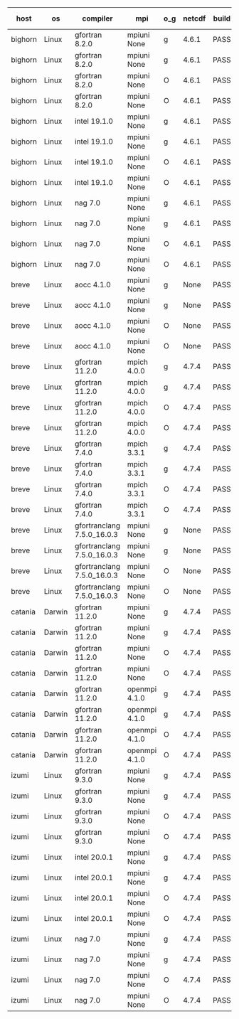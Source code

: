 

| host     | os       | compiler                              | mpi                      | o_g        | netcdf        | build       | u_pass          | u_fail          | s_pass            | s_fail            | e_pass             | e_fail             | nuopc_pass       | nuopc_fail       | artifacts link          |
|----------|----------|---------------------------------------|--------------------------|------------|---------------|-------------|-----------------|-----------------|-------------------|-------------------|--------------------|--------------------|------------------|------------------|-------------------------|
| bighorn | Linux | gfortran 8.2.0 | mpiuni None  | g | 4.6.1  | PASS | 12423 | 0 | 8 | 0 | 44 | 0 | None | None | <a href="https://github.com/esmf-org/esmf-test-artifacts/tree/21d0890ff0350d58ea5d48d7c1571ede22c9a9b9/develop/gfortran/8.2.0/g/mpiuni/None" target="_blank">21d0890</a> | 
| bighorn | Linux | gfortran 8.2.0 | mpiuni None  | g | 4.6.1  | PASS | 12423 | 0 | 8 | 0 | 44 | 0 | None | None | <a href="https://github.com/esmf-org/esmf-test-artifacts/tree/55b0776134d3b684884f0dfefeed21959a962f9f/develop/gfortran/8.2.0/g/mpiuni/None" target="_blank">55b0776</a> | 
| bighorn | Linux | gfortran 8.2.0 | mpiuni None  | O | 4.6.1  | PASS | 12423 | 0 | 8 | 0 | 44 | 0 | None | None | <a href="https://github.com/esmf-org/esmf-test-artifacts/tree/20127d89f684f1b2ffc8af0f85f5e909c6ddb41a/develop/gfortran/8.2.0/O/mpiuni/None" target="_blank">20127d8</a> | 
| bighorn | Linux | gfortran 8.2.0 | mpiuni None  | O | 4.6.1  | PASS | 12423 | 0 | 8 | 0 | 44 | 0 | None | None | <a href="https://github.com/esmf-org/esmf-test-artifacts/tree/a4ddee05172e3be33debebcfa140a432ab34d349/develop/gfortran/8.2.0/O/mpiuni/None" target="_blank">a4ddee0</a> | 
| bighorn | Linux | intel 19.1.0 | mpiuni None  | g | 4.6.1  | PASS | 12423 | 0 | 8 | 0 | 44 | 0 | None | None | <a href="https://github.com/esmf-org/esmf-test-artifacts/tree/1e230c6bbc9b57ec4e271106230733c04677fb55/develop/intel/19.1.0/g/mpiuni/None" target="_blank">1e230c6</a> | 
| bighorn | Linux | intel 19.1.0 | mpiuni None  | g | 4.6.1  | PASS | 12423 | 0 | 8 | 0 | 44 | 0 | None | None | <a href="https://github.com/esmf-org/esmf-test-artifacts/tree/16889ad7a3f98bd343c67b5ab76434f0e0a8f96b/develop/intel/19.1.0/g/mpiuni/None" target="_blank">16889ad</a> | 
| bighorn | Linux | intel 19.1.0 | mpiuni None  | O | 4.6.1  | PASS | 12423 | 0 | 8 | 0 | 44 | 0 | None | None | <a href="https://github.com/esmf-org/esmf-test-artifacts/tree/b81c159f4c609219a4ee47f9da5d1487fc90da95/develop/intel/19.1.0/O/mpiuni/None" target="_blank">b81c159</a> | 
| bighorn | Linux | intel 19.1.0 | mpiuni None  | O | 4.6.1  | PASS | 12423 | 0 | 8 | 0 | 44 | 0 | None | None | <a href="https://github.com/esmf-org/esmf-test-artifacts/tree/e31ed501334e5dcfc1db953778314f5a233c899e/develop/intel/19.1.0/O/mpiuni/None" target="_blank">e31ed50</a> | 
| bighorn | Linux | nag 7.0 | mpiuni None  | g | 4.6.1  | PASS | 12423 | 0 | 8 | 0 | 44 | 0 | None | None | <a href="https://github.com/esmf-org/esmf-test-artifacts/tree/3ce6fff3f58bd31e154af4abdb4f0241c64e91fc/develop/nag/7.0/g/mpiuni/None" target="_blank">3ce6fff</a> | 
| bighorn | Linux | nag 7.0 | mpiuni None  | g | 4.6.1  | PASS | 12423 | 0 | 8 | 0 | 44 | 0 | None | None | <a href="https://github.com/esmf-org/esmf-test-artifacts/tree/8281cb4445907768570c2fa4b94bd5b264cba550/develop/nag/7.0/g/mpiuni/None" target="_blank">8281cb4</a> | 
| bighorn | Linux | nag 7.0 | mpiuni None  | O | 4.6.1  | PASS | 12423 | 0 | 8 | 0 | 44 | 0 | None | None | <a href="https://github.com/esmf-org/esmf-test-artifacts/tree/057a882236038d74baa3ff741564890f70cdfe0c/develop/nag/7.0/O/mpiuni/None" target="_blank">057a882</a> | 
| bighorn | Linux | nag 7.0 | mpiuni None  | O | 4.6.1  | PASS | 12423 | 0 | 8 | 0 | 44 | 0 | None | None | <a href="https://github.com/esmf-org/esmf-test-artifacts/tree/9ac597dc04344c3a437a9d471f33703636019410/develop/nag/7.0/O/mpiuni/None" target="_blank">9ac597d</a> | 
| breve | Linux | aocc 4.1.0 | mpiuni None  | g | None  | PASS | 12397 | 26 | 8 | 0 | 44 | 0 | None | None | <a href="https://github.com/esmf-org/esmf-test-artifacts/tree/2a203a05e5935531fab5ff0e498ecf064a5b3294/develop/aocc/4.1.0/g/mpiuni/None" target="_blank">2a203a0</a> | 
| breve | Linux | aocc 4.1.0 | mpiuni None  | g | None  | PASS | 12397 | 26 | 8 | 0 | 44 | 0 | None | None | <a href="https://github.com/esmf-org/esmf-test-artifacts/tree/e913e868f18643947d2e2da183e313b0b2399d51/develop/aocc/4.1.0/g/mpiuni/None" target="_blank">e913e86</a> | 
| breve | Linux | aocc 4.1.0 | mpiuni None  | O | None  | PASS | 12397 | 26 | 8 | 0 | 44 | 0 | None | None | <a href="https://github.com/esmf-org/esmf-test-artifacts/tree/eff1bbfd338e98be6f389379e4b9f93873712333/develop/aocc/4.1.0/O/mpiuni/None" target="_blank">eff1bbf</a> | 
| breve | Linux | aocc 4.1.0 | mpiuni None  | O | None  | PASS | 12397 | 26 | 8 | 0 | 44 | 0 | None | None | <a href="https://github.com/esmf-org/esmf-test-artifacts/tree/21480cbb47439bd83df2ac2a963f99091d1981f1/develop/aocc/4.1.0/O/mpiuni/None" target="_blank">21480cb</a> | 
| breve | Linux | gfortran 11.2.0 | mpich 4.0.0  | g | 4.7.4  | PASS | 14091 | 0 | 49 | 0 | 81 | 0 | 47 | 0 | <a href="https://github.com/esmf-org/esmf-test-artifacts/tree/d19ee5a0377412a72be02d6bf2d70c1643e22774/develop/gfortran/11.2.0/g/mpich/4.0.0" target="_blank">d19ee5a</a> | 
| breve | Linux | gfortran 11.2.0 | mpich 4.0.0  | g | 4.7.4  | PASS | None | None | None | None | None | None | None | None | <a href="https://github.com/esmf-org/esmf-test-artifacts/tree/11fd600116bd951096aea6368553f218b05f8209/develop/gfortran/11.2.0/g/mpich/4.0.0" target="_blank">11fd600</a> | 
| breve | Linux | gfortran 11.2.0 | mpich 4.0.0  | O | 4.7.4  | PASS | 14091 | 0 | 49 | 0 | 81 | 0 | 47 | 0 | <a href="https://github.com/esmf-org/esmf-test-artifacts/tree/72d4ebf367ed95df17f41a54de660390a4b0d6ee/develop/gfortran/11.2.0/O/mpich/4.0.0" target="_blank">72d4ebf</a> | 
| breve | Linux | gfortran 11.2.0 | mpich 4.0.0  | O | 4.7.4  | PASS | 14091 | 0 | 49 | 0 | 81 | 0 | 47 | 0 | <a href="https://github.com/esmf-org/esmf-test-artifacts/tree/20d6f89376cd9a1fdf30e3b4be8a1f45f750a3ae/develop/gfortran/11.2.0/O/mpich/4.0.0" target="_blank">20d6f89</a> | 
| breve | Linux | gfortran 7.4.0 | mpich 3.3.1  | g | 4.7.4  | PASS | 14091 | 0 | 49 | 0 | 81 | 0 | 47 | 0 | <a href="https://github.com/esmf-org/esmf-test-artifacts/tree/89fa58b14d509b02ca320eb5cb6d0a02e57397fb/develop/gfortran/7.4.0/g/mpich/3.3.1" target="_blank">89fa58b</a> | 
| breve | Linux | gfortran 7.4.0 | mpich 3.3.1  | g | 4.7.4  | PASS | 14091 | 0 | 49 | 0 | 81 | 0 | 47 | 0 | <a href="https://github.com/esmf-org/esmf-test-artifacts/tree/68c6f594a335286f76e35ed127c8a2df07a24c73/develop/gfortran/7.4.0/g/mpich/3.3.1" target="_blank">68c6f59</a> | 
| breve | Linux | gfortran 7.4.0 | mpich 3.3.1  | O | 4.7.4  | PASS | 14091 | 0 | 49 | 0 | 81 | 0 | 47 | 0 | <a href="https://github.com/esmf-org/esmf-test-artifacts/tree/b3d4f3c1b9384211df7d86827d9ef22af17dbc41/develop/gfortran/7.4.0/O/mpich/3.3.1" target="_blank">b3d4f3c</a> | 
| breve | Linux | gfortran 7.4.0 | mpich 3.3.1  | O | 4.7.4  | PASS | 14091 | 0 | 49 | 0 | 81 | 0 | 47 | 0 | <a href="https://github.com/esmf-org/esmf-test-artifacts/tree/5b6743ca9a4d5b29959ff62bc8f9ec84ab2e4f76/develop/gfortran/7.4.0/O/mpich/3.3.1" target="_blank">5b6743c</a> | 
| breve | Linux | gfortranclang 7.5.0_16.0.3 | mpiuni None  | g | None  | PASS | 12423 | 0 | 8 | 0 | 44 | 0 | None | None | <a href="https://github.com/esmf-org/esmf-test-artifacts/tree/c07069073f0c3acca6b59b4a90d746ad7e55b886/develop/gfortranclang/7.5.0_16.0.3/g/mpiuni/None" target="_blank">c070690</a> | 
| breve | Linux | gfortranclang 7.5.0_16.0.3 | mpiuni None  | g | None  | PASS | 12423 | 0 | 8 | 0 | 44 | 0 | None | None | <a href="https://github.com/esmf-org/esmf-test-artifacts/tree/c6b330dbcfda9297b521366c1c0b6515648808fc/develop/gfortranclang/7.5.0_16.0.3/g/mpiuni/None" target="_blank">c6b330d</a> | 
| breve | Linux | gfortranclang 7.5.0_16.0.3 | mpiuni None  | O | None  | PASS | 12423 | 0 | 8 | 0 | 44 | 0 | None | None | <a href="https://github.com/esmf-org/esmf-test-artifacts/tree/9f495dd5b70b3989f2dfe3d37cefdc2ac2351c55/develop/gfortranclang/7.5.0_16.0.3/O/mpiuni/None" target="_blank">9f495dd</a> | 
| breve | Linux | gfortranclang 7.5.0_16.0.3 | mpiuni None  | O | None  | PASS | 12423 | 0 | 8 | 0 | 44 | 0 | None | None | <a href="https://github.com/esmf-org/esmf-test-artifacts/tree/be57bfacc32657aa112cd2bdd53a0dfd2531f37d/develop/gfortranclang/7.5.0_16.0.3/O/mpiuni/None" target="_blank">be57bfa</a> | 
| catania | Darwin | gfortran 11.2.0 | mpiuni None  | g | 4.7.4  | PASS | 12423 | 0 | 8 | 0 | 44 | 0 | None | None | <a href="https://github.com/esmf-org/esmf-test-artifacts/tree/bf726518cfb8de4cb29d7b2e73ca6657e25eded8/develop/gfortran/11.2.0/g/mpiuni/None" target="_blank">bf72651</a> | 
| catania | Darwin | gfortran 11.2.0 | mpiuni None  | g | 4.7.4  | PASS | 12423 | 0 | 8 | 0 | 44 | 0 | None | None | <a href="https://github.com/esmf-org/esmf-test-artifacts/tree/6cce9f545832f5a1c9eff08ac592f41141f542aa/develop/gfortran/11.2.0/g/mpiuni/None" target="_blank">6cce9f5</a> | 
| catania | Darwin | gfortran 11.2.0 | mpiuni None  | O | 4.7.4  | PASS | 12423 | 0 | 8 | 0 | 44 | 0 | None | None | <a href="https://github.com/esmf-org/esmf-test-artifacts/tree/794f090a7aac20ebd3250d281fb3e3ec4e759d11/develop/gfortran/11.2.0/O/mpiuni/None" target="_blank">794f090</a> | 
| catania | Darwin | gfortran 11.2.0 | mpiuni None  | O | 4.7.4  | PASS | 12423 | 0 | 8 | 0 | 44 | 0 | None | None | <a href="https://github.com/esmf-org/esmf-test-artifacts/tree/882557dec0ea69d71f4347e66a302f8f86bbe294/develop/gfortran/11.2.0/O/mpiuni/None" target="_blank">882557d</a> | 
| catania | Darwin | gfortran 11.2.0 | openmpi 4.1.0  | g | 4.7.4  | PASS | 14088 | 3 | 49 | 0 | 81 | 0 | 47 | 0 | <a href="https://github.com/esmf-org/esmf-test-artifacts/tree/7e6ed0250d20a55d122b4748dbfe7ed4c3544fed/develop/gfortran/11.2.0/g/openmpi/4.1.0" target="_blank">7e6ed02</a> | 
| catania | Darwin | gfortran 11.2.0 | openmpi 4.1.0  | g | 4.7.4  | PASS | 14088 | 3 | 49 | 0 | 81 | 0 | 47 | 0 | <a href="https://github.com/esmf-org/esmf-test-artifacts/tree/669f4aab0411e0e146d3625338ea165bf79cef84/develop/gfortran/11.2.0/g/openmpi/4.1.0" target="_blank">669f4aa</a> | 
| catania | Darwin | gfortran 11.2.0 | openmpi 4.1.0  | O | 4.7.4  | PASS | 14088 | 3 | 49 | 0 | 81 | 0 | 47 | 0 | <a href="https://github.com/esmf-org/esmf-test-artifacts/tree/c3eb1ce9f004e9de36b7eeb906e0439c324694df/develop/gfortran/11.2.0/O/openmpi/4.1.0" target="_blank">c3eb1ce</a> | 
| catania | Darwin | gfortran 11.2.0 | openmpi 4.1.0  | O | 4.7.4  | PASS | 14088 | 3 | 49 | 0 | 81 | 0 | 47 | 0 | <a href="https://github.com/esmf-org/esmf-test-artifacts/tree/a9496a7aeacfa11c0421cab8ae621da8cd4ed7ed/develop/gfortran/11.2.0/O/openmpi/4.1.0" target="_blank">a9496a7</a> | 
| izumi | Linux | gfortran 9.3.0 | mpiuni None  | g | 4.7.4  | PASS | 12423 | 0 | 8 | 0 | 44 | 0 | None | None | <a href="https://github.com/esmf-org/esmf-test-artifacts/tree/7b3d9ceab7dab318ec2fb44279b62ac7b7d7d6d0/develop/gfortran/9.3.0/g/mpiuni/None" target="_blank">7b3d9ce</a> | 
| izumi | Linux | gfortran 9.3.0 | mpiuni None  | g | 4.7.4  | PASS | 12423 | 0 | 8 | 0 | 44 | 0 | None | None | <a href="https://github.com/esmf-org/esmf-test-artifacts/tree/82cbf618bae0d68666db9177fc7e0cbf70275f50/develop/gfortran/9.3.0/g/mpiuni/None" target="_blank">82cbf61</a> | 
| izumi | Linux | gfortran 9.3.0 | mpiuni None  | O | 4.7.4  | PASS | 12423 | 0 | 8 | 0 | 44 | 0 | None | None | <a href="https://github.com/esmf-org/esmf-test-artifacts/tree/6a3e7f58aa1e5e30fd2632c222a7f89f25f90ebb/develop/gfortran/9.3.0/O/mpiuni/None" target="_blank">6a3e7f5</a> | 
| izumi | Linux | gfortran 9.3.0 | mpiuni None  | O | 4.7.4  | PASS | 12423 | 0 | 8 | 0 | 44 | 0 | None | None | <a href="https://github.com/esmf-org/esmf-test-artifacts/tree/60cadd428242f4aa97fc7c973b85517060b160b0/develop/gfortran/9.3.0/O/mpiuni/None" target="_blank">60cadd4</a> | 
| izumi | Linux | intel 20.0.1 | mpiuni None  | g | 4.7.4  | PASS | 12423 | 0 | 8 | 0 | 44 | 0 | None | None | <a href="https://github.com/esmf-org/esmf-test-artifacts/tree/766ef38fd0c28468100803633d6ec22d33564d6c/develop/intel/20.0.1/g/mpiuni/None" target="_blank">766ef38</a> | 
| izumi | Linux | intel 20.0.1 | mpiuni None  | g | 4.7.4  | PASS | 12423 | 0 | 8 | 0 | 44 | 0 | None | None | <a href="https://github.com/esmf-org/esmf-test-artifacts/tree/9598dd15e8f3f96fe99c27360e6a8ce1f01fdc76/develop/intel/20.0.1/g/mpiuni/None" target="_blank">9598dd1</a> | 
| izumi | Linux | intel 20.0.1 | mpiuni None  | O | 4.7.4  | PASS | 12423 | 0 | 8 | 0 | 44 | 0 | None | None | <a href="https://github.com/esmf-org/esmf-test-artifacts/tree/5955c2e93f61341a80ec67f40e004f3c967d1575/develop/intel/20.0.1/O/mpiuni/None" target="_blank">5955c2e</a> | 
| izumi | Linux | intel 20.0.1 | mpiuni None  | O | 4.7.4  | PASS | 12423 | 0 | 8 | 0 | 44 | 0 | None | None | <a href="https://github.com/esmf-org/esmf-test-artifacts/tree/32b9afb743439b60a1e0869aeb394b874648a4d5/develop/intel/20.0.1/O/mpiuni/None" target="_blank">32b9afb</a> | 
| izumi | Linux | nag 7.0 | mpiuni None  | g | 4.7.4  | PASS | 12423 | 0 | 8 | 0 | 44 | 0 | None | None | <a href="https://github.com/esmf-org/esmf-test-artifacts/tree/672a1b59977657b4b51c5bfbc4ef7419b8afd603/develop/nag/7.0/g/mpiuni/None" target="_blank">672a1b5</a> | 
| izumi | Linux | nag 7.0 | mpiuni None  | g | 4.7.4  | PASS | None | None | None | None | None | None | None | None | <a href="https://github.com/esmf-org/esmf-test-artifacts/tree/986ba806c499775b43280d0d4655a10e8eb6b9f0/develop/nag/7.0/g/mpiuni/None" target="_blank">986ba80</a> | 
| izumi | Linux | nag 7.0 | mpiuni None  | O | 4.7.4  | PASS | 12423 | 0 | 8 | 0 | 44 | 0 | None | None | <a href="https://github.com/esmf-org/esmf-test-artifacts/tree/4a652eacab8bdebd6041fef561157b863fcbf7c6/develop/nag/7.0/O/mpiuni/None" target="_blank">4a652ea</a> | 
| izumi | Linux | nag 7.0 | mpiuni None  | O | 4.7.4  | PASS | 12423 | 0 | 8 | 0 | 44 | 0 | None | None | <a href="https://github.com/esmf-org/esmf-test-artifacts/tree/9ac32ae63e1e615f8f1a37b65ec2a2a44ad862fb/develop/nag/7.0/O/mpiuni/None" target="_blank">9ac32ae</a> | 
